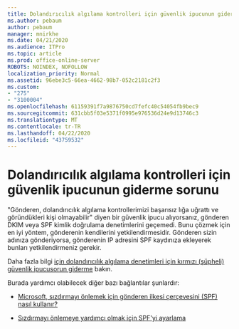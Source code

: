 ```yaml
---
title: Dolandırıcılık algılama kontrolleri için güvenlik ipucunun giderme sorunu
ms.author: pebaum
author: pebaum
manager: mnirkhe
ms.date: 04/21/2020
ms.audience: ITPro
ms.topic: article
ms.prod: office-online-server
ROBOTS: NOINDEX, NOFOLLOW
localization_priority: Normal
ms.assetid: 96ebe3c5-66ea-4662-98b7-052c2181c2f3
ms.custom:
- "275"
- "3100004"
ms.openlocfilehash: 61159391f7a9876750cd7fefc40c54054fb9bec9
ms.sourcegitcommit: 631cbb5f03e5371f0995e976536d24e9d13746c3
ms.translationtype: MT
ms.contentlocale: tr-TR
ms.lasthandoff: 04/22/2020
ms.locfileid: "43759532"
---
```

# <a name="troubleshooting-the-safety-tip-for-fraud-detection-checks"></a>Dolandırıcılık algılama kontrolleri için güvenlik ipucunun giderme sorunu

"Gönderen, dolandırıcılık algılama kontrollerimizi başarısız lığa uğrattı ve göründükleri kişi olmayabilir" diyen bir güvenlik ipucu alıyorsanız, gönderen DKIM veya SPF kimlik doğrulama denetimlerini geçemedi. Bunu çözmek için en iyi yöntem, gönderenin kendilerini yetkilendirmesidir. Gönderen sizin adınıza gönderiyorsa, gönderenin IP adresini SPF kaydınıza ekleyerek bunları yetkilendirmeniz gerekir.
  
Daha fazla bilgi [için dolandırıcılık algılama denetimleri için kırmızı (şüpheli) güvenlik ipucusorun giderme](https://blogs.msdn.microsoft.com/tzink/2016/11/02/troubleshooting-the-red-suspicious-safety-tip-for-fraud-detection-checks/) bakın.
  
Burada yardımcı olabilecek diğer bazı bağlantılar şunlardır:
  
- [Microsoft, sızdırmayı önlemek için gönderen ilkesi çerçevesini (SPF) nasıl kullanır?](https://docs.microsoft.com/office365/SecurityCompliance/how-office-365-uses-spf-to-prevent-spoofing)

- [Sızdırmayı önlemeye yardımcı olmak için SPF'yi ayarlama](https://docs.microsoft.com/office365/SecurityCompliance/set-up-spf-in-office-365-to-help-prevent-spoofing)
